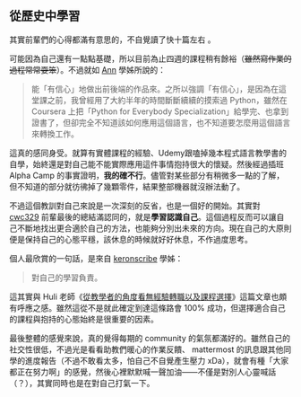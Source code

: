 ## 從歷史中學習

其實前輩們的心得都滿有意思的，不自覺讀了快十篇左右 。

可能因為自己還有一點點基礎，所以目前為止四週的課程稍有餘裕（~~雖然寫作業的過程常常耍笨~~）。不過就如 [Ann](https://github.com/Lidemy/mentor-program-2nd/issues/15) 學姊所說的：

> 能「有信心」地做出前後端的作品來。之所以強調「有信心」，是因為在這堂課之前，我曾經用了大約半年的時間斷斷續續的摸索過 Python，雖然在 Coursera 上把「Python for Everybody Specialization」給學完、也拿到證書了，但卻完全不知道該如何應用這個語言，也不知道要怎麼用這個語言來轉換工作。

這真的感同身受。就算有實體課程的經驗、Udemy跟嗑掉幾本程式語言教學書的自學，始終還是對自己能不能實際應用這件事情抱持很大的懷疑。然後經過插班 Alpha Camp 的事實證明，**我的確不行**。儘管對某些部分有稍微多一點的了解，但不知道的部分就彷彿掉了幾顆零件，結果整部機器就沒辦法動了。

不過這個教訓對自己來說是一次深刻的反省，也是一個好的開始。其實對 [cwc329](https://github.com/Lidemy/mentor-program-4th/issues/30) 前輩最後的總結滿認同的，就是**學習認識自己**。這個過程反而可以讓自己不斷地找出更合適於自己的方法，也能夠分別出未來的方向。現在自己的大原則便是保持自己的心態平穩，該休息的時候就好好休息，不作過度思考。

個人最欣賞的一句話，是來自 [keronscribe](https://github.com/Lidemy/mentor-program-3rd/issues/15) 學姊：

> 對自己的學習負責。

這其實與 Huli 老師《[從教學者的角度看無經驗轉職以及課程選擇](https://pttcareers.com/Soft_Job/1SC1UVW7)》這篇文章也頗有呼應之感。雖然這從不是就此確定到達這條路會 100% 成功，但選擇適合自己的課程與抱持的心態始終是很重要的因素。

最後整體的感覺來說，真的覺得每期的 community 的氣氛都滿好的。雖然自己的社交性很低，不過光是看看助教們暖心的作業反饋、 mattermost 的訊息跟其他同學的進度報告（不過不敢看太多，怕自己不自覺產生壓力 xDa），就會有種「大家都正在努力啊」的感覺，然後心裡默默喊一聲加油——不僅是對別人心靈喊話（？），其實同時也是在對自己打氣一下。